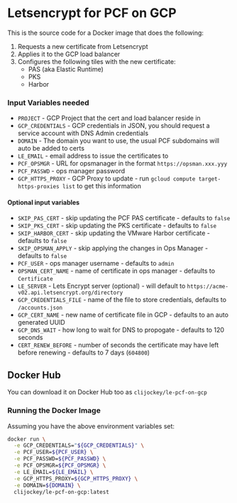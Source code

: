 # Letsencrypt for PCF on GCP
This is the source code for a Docker image that does the following:

1. Requests a new certificate from Letsencrypt
2. Applies it to the GCP load balancer
3. Configures the following tiles with the new certificate:
	* PAS (aka Elastic Runtime)
	* PKS
	* Harbor

### Input Variables needed
* `PROJECT` - GCP Project that the cert and load balancer reside in
* `GCP_CREDENTIALS` - GCP credentials in JSON, you should request a service account with DNS Admin credentials
* `DOMAIN` - The domain you want to use, the usual PCF subdomains will auto be added to certs
* `LE_EMAIL` - email address to issue the certificates to
* `PCF_OPSMGR` - URL for opsmanager in the format `https://opsman.xxx.yyy`
* `PCF_PASSWD` - ops manager password
* `GCP_HTTPS_PROXY` - GCP Proxy to update - run `gcloud compute target-https-proxies list` to get this information

#### Optional input variables
* `SKIP_PAS_CERT` - skip updating the PCF PAS certificate - defaults to `false`
* `SKIP_PKS_CERT` - skip updating the PKS certificate - defaults to `false`
* `SKIP_HARBOR_CERT` - skip updating the VMware Harbor certificate - defaults to `false`
* `SKIP_OPSMAN_APPLY` - skip applying the changes in Ops Manager - defaults to `false`
* `PCF_USER` - ops manager username - defaults to `admin`
* `OPSMAN_CERT_NAME` - name of certificate in ops manager - defaults to `Certificate`
* `LE_SERVER` - Lets Encrypt server (optional) - will default to `https://acme-v02.api.letsencrypt.org/directory`
* `GCP_CREDENTIALS_FILE` - name of the file to store credentials, defaults to `/accounts.json`
* `GCP_CERT_NAME` - new name of certificate file in GCP - defaults to an auto generated UUID
* `GCP_DNS_WAIT` - how long to wait for DNS to propogate - defaults to 120 seconds
* `CERT_RENEW_BEFORE` - number of seconds the certificate may have left before renewing - defaults to 7 days (`604800`)

## Docker Hub
You can download it on Docker Hub too as `clijockey/le-pcf-on-gcp`

### Running the Docker Image
Assuming you have the above environment variables set:
```bash
docker run \
  -e GCP_CREDENTIALS="${GCP_CREDENTIALS}" \
  -e PCF_USER=${PCF_USER} \
  -e PCF_PASSWD=${PCF_PASSWD} \
  -e PCF_OPSMGR=${PCF_OPSMGR} \
  -e LE_EMAIL=${LE_EMAIL} \
  -e GCP_HTTPS_PROXY=${GCP_HTTPS_PROXY} \
  -e DOMAIN=${DOMAIN} \
  clijockey/le-pcf-on-gcp:latest
```


